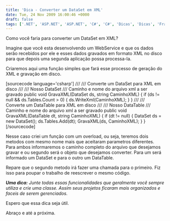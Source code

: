 ```yaml
---
title: 'Dica - Converter um DataSet em XML'
date: Tue, 24 Nov 2009 16:00:46 +0000
draft: false
tags: ['.NET', 'ASP.NET', 'ASP.NET', 'C#', 'C#', 'Dicas', 'Dicas', 'Framework', 'VB.NET', 'VB.NET', 'Visual Studio', 'Visual Studio', 'WebForm', 'WinForm']
---
```


Como você faria para converter um DataSet em XML?

Imagine que você esta desenvolvendo um WebService e que os dados serão recebidos por ele e esses dados gravados em formato XML no disco para que depois uma segunda aplicação possa processa-la.

Criaremos aqui uma função simples que fará esse processo de geração do XML e gravação em disco.

\[sourcecode language='csharp'\] /// /// Converte um DataSet para XML em disco /// /// Nosso DataSet /// Caminho e nome do arquivo xml a ser gravado public void GravaXML(DataSet ds, string CaminhoXML) { if (ds != null && ds.Tables.Count > 0) { ds.WriteXml(CaminhoXML); } } ///  /// Converte um DataTable para XML em disco ///  /// Nosso DataTable /// Caminho e nome do arquivo xml a ser gravado public void GravaXML(DataTable dt, string CaminhoXML) { if (dt != null) { DataSet ds = new DataSet(); ds.Tables.Add(dt); GravaXML(ds, CaminhoXML); } } \[/sourcecode\]

Nesse caso criei um função com um overload, ou seja, teremos dois metodos com mesmo nome mais que aceitaram parametros diferentes. Para ambos informaremos o caminho completo do arquivo que desejamos gravar e ou segundo será o objeto que desejamos converter. Para um será informado um DataSet e para o outro um DataTable.

Repare que o segundo metodo irá fazer uma chamada para o primeiro. Fiz isso para poupar o trabalho de reescrever o mesmo código.

_**Uma dica:** Junte todas essas funcionalidades que geralmente você sempre utiliza e crie uma classe. Assim seus projetos ficaram mais organizados e faceis de serem gerenciados._

Espero que essa dica seja útil.

Abraço e até a próxima.